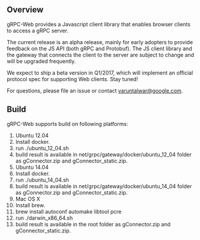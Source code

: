 ## Overview

gRPC-Web provides a Javascript client library that enables browser clients to
access a gRPC server.

The current release is an alpha release, mainly for early adopters to provide
feedback on the JS API (both gRPC and Protobuf). The JS client library
and the gateway that connects the client to the server are subject to change
and will be upgraded frequently.

We expect to ship a beta version in Q1/2017, which will implement an
official protocol spec for supporting Web clients. Stay tuned!

For questions, please file an issue or contact varuntalwar@google.com.

## Build

gRPC-Web supports build on following platforms:

1. Ubuntu 12.04
  1. Install docker.
  2. run ./ubuntu\_12\_04.sh
  3. build result is available in net/grpc/gateway/docker/ubuntu\_12\_04 folder
 as gConnector.zip and gConnector_static.zip.
2. Ubuntu 14.04
  1. Install docker.
  2. run ./ubuntu\_14\_04.sh
  3. build result is available in net/grpc/gateway/docker/ubuntu\_14\_04 folder
 as gConnector.zip and gConnector_static.zip.
3. Mac OS X
  1. Install brew.
  2. brew install autoconf automake libtool pcre
  3. run ./darwin\_x86\_64.sh
  4. build result is available in the root folder as gConnector.zip and
 gConnector_static.zip.
